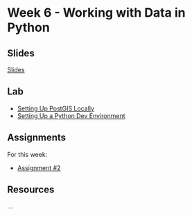 # Week 6 - Working with Data in Python

## Slides
[Slides](https://docs.google.com/presentation/d/1qpdwiPyhtkt4J1ilykseUD70o2Xg-qG62NLvAyX9Ktw/edit?usp=sharing)

## Lab

* [Setting Up PostGIS Locally](https://github.com/musa-509-fall-2021/course-info/week06_python/postgis_setup.md)
* [Setting Up a Python Dev Environment](https://github.com/musa-509-fall-2021/course-info/week06_python/python_setup.md)

## Assignments

For this week:
* [Assignment #2](https://github.com/musa-509-fall-2021/assignment-02-postgis-analytics)

## Resources
...
